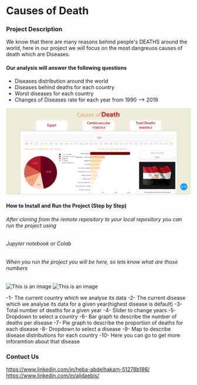 # Causes of Death

### Project Description
We know that there are many reasons behind people's DEATHS around the world,
here in our project we will focus on the most dangreuos causes of death which are Diseases.

#### Our analysis will answer the following questions
- Diseases distribution around the world 
- Diseases behind deaths for each country 
- Worst diseases for each country 
- Changes of Diseases rate for each year from 1990 --> 2019 

![This is an image](/assets/Cause_of_deaths.png)

#### How to Install and Run the Project (Step by Step)

###### After cloning from the remote repository to your local repository you can run the project using
###### Jupyter notebook or Colab
###### When you run the project you will be here, so lets know what are those numbers
![This is an image](/assets/first.png)
![This is an image](/assets/second.png)

-1- The current country which we analyse its data
-2- The current disease which we analyse its data for a given year(highest disease is default) 
-3- Total number of deaths for a given year
-4- Slider to change years
-5- Dropdown to select a country
-6- Bar graph to describe the number of deaths per disease
-7- Pie graph to describe the proportion of deaths for each disease
-8- Dropdown to select a disease
-9- Map to describe disease distributions for each country
-10- Here you can go to get more inforamtion about that disease


### Contuct Us
https://www.linkedin.com/in/heba-abdelhakam-51278b186/
https://www.linkedin.com/in/alidaebis/

